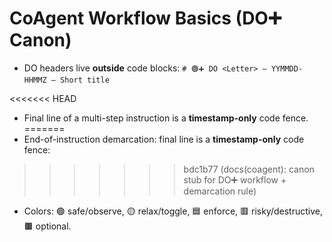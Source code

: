 <!-- status: stub; target: 150+ words -->
<!-- status: stub; target: 150+ words -->
<!-- status: stub; target: 150+ words -->
<!-- status: stub; target: 150+ words -->
<!-- status: stub; target: 150+ words -->
<!-- status: stub; target: 150+ words -->
# CoAgent Workflow Basics (DO➕ Canon)

- DO headers live **outside** code blocks:
  `# 🟢➕ DO <Letter> — YYMMDD-HHMMZ — Short title`

<<<<<<< HEAD
- Final line of a multi-step instruction is a **timestamp-only** code fence.
=======
- End-of-instruction demarcation: final line is a **timestamp-only** code fence:
>>>>>>> bdc1b77 (docs(coagent): canon stub for DO➕ workflow + demarcation rule)

- Colors: 🟢 safe/observe, 🟡 relax/toggle, 🟦 enforce, 🟥 risky/destructive, 🟫 optional.







